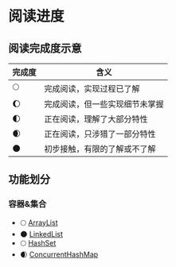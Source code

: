 # 阅读进度

## 阅读完成度示意

| 完成度 | 含义              |
|-----|-----------------|
| 🌕  | 完成阅读，实现过程已了解    |
| 🌔  | 完成阅读，但一些实现细节未掌握 |
| 🌓  | 正在阅读，理解了大部分特性   |
| 🌒  | 正在阅读，只涉猎了一部分特性  |
| 🌑  | 初步接触，有限的了解或不了解  |

## 功能划分

### 容器&集合

- 🌕 [ArrayList](./source/src/java/util/ArrayList.java)
- 🌑 [LinkedList](./source/src/java/util/LinkedList.java)
- 🌕 [HashSet](./source/src/java/util/HashSet.java)
- 🌒 [ConcurrentHashMap](./source/src/java/util/concurrent/ConcurrentHashMap.java)